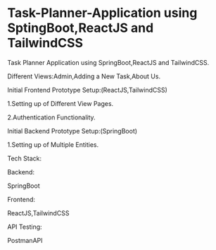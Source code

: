 # Task-Planner-Application using SptingBoot,ReactJS and TailwindCSS
Task Planner Application using SpringBoot,ReactJS and TailwindCSS.

Different Views:Admin,Adding a New Task,About Us.

Initial Frontend Prototype Setup:(ReactJS,TailwindCSS)

1.Setting up of Different View Pages.

2.Authentication Functionality.


Initial Backend Prototype Setup:(SpringBoot)

1.Setting up of Multiple Entities.


Tech Stack:

Backend:

SpringBoot

Frontend:

ReactJS,TailwindCSS

API Testing:

PostmanAPI
